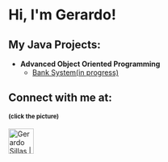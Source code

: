 <h1>Hi, I'm Gerardo! </h1>

<h2>My Java Projects:</h2>

- <b>Advanced Object Oriented Programming </b>
  - [Bank System(in progress)](https://github.com/Gerardos0/Bank-System)



<h2> Connect with me at:</h2>
<small><b>(click the picture)</b></small><br><br>

<a href="https://www.linkedin.com/in/gerardo-sillas-1aa546291/" target="_blank" rel="noopener noreferrer">
  <img src="https://upload.wikimedia.org/wikipedia/commons/c/ca/LinkedIn_logo_initials.png" alt="Gerardo Sillas | LinkedIn" width="50" style="vertical-align: middle;"/>
</a>






